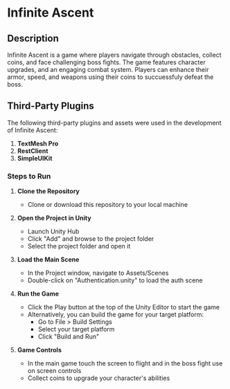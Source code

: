 # Infinite Ascent

## Description
Infinite Ascent is a game where players navigate through obstacles, collect coins, and face challenging boss fights. The game features character upgrades, and an engaging combat system. Players can enhance their armor, speed, and weapons using their coins to succuessfuly defeat the boss.

## Third-Party Plugins

The following third-party plugins and assets were used in the development of Infinite Ascent:

1. **TextMesh Pro**
2. **RestClient**
3. **SimpleUIKit**


### Steps to Run
1. **Clone the Repository**
   - Clone or download this repository to your local machine

2. **Open the Project in Unity**
   - Launch Unity Hub
   - Click "Add" and browse to the project folder
   - Select the project folder and open it

3. **Load the Main Scene**
   - In the Project window, navigate to Assets/Scenes
   - Double-click on "Authentication.unity" to load the auth scene

4. **Run the Game**
   - Click the Play button at the top of the Unity Editor to start the game
   - Alternatively, you can build the game for your target platform:
     - Go to File > Build Settings
     - Select your target platform
     - Click "Build and Run"

5. **Game Controls**
   - In the main game touch the screen to flight and in the boss fight use on screen controls
   - Collect coins to upgrade your character's abilities


